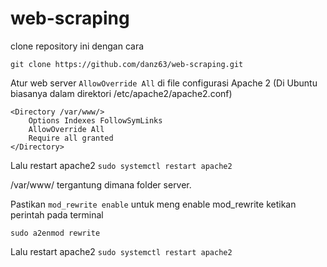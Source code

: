 # web-scraping

clone repository ini dengan cara

`git clone https://github.com/danz63/web-scraping.git`

Atur web server `AllowOverride All` di file configurasi Apache 2 (Di Ubuntu biasanya dalam direktori /etc/apache2/apache2.conf)

```
<Directory /var/www/>
    Options Indexes FollowSymLinks
    AllowOverride All
    Require all granted
</Directory>
```

Lalu restart apache2
`sudo systemctl restart apache2`

/var/www/ tergantung dimana folder server.

Pastikan `mod_rewrite enable`
untuk meng enable mod_rewrite ketikan perintah pada terminal

`sudo a2enmod rewrite`

Lalu restart apache2
`sudo systemctl restart apache2`
